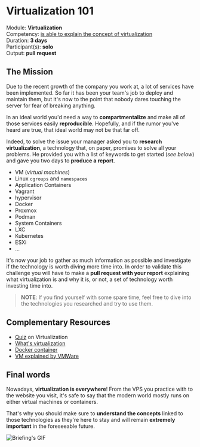 # Virtualization 101

Module: **Virtualization** </br>
Competency: [is able to explain the concept of virtualization](./evaluation.md) </br>
Duration: **3 days** </br>
Participant(s):  **solo** </br>
Output: **pull request**

## The Mission

Due to the recent growth of the company you work at, a lot of services have been implemented. So far it has been your team's job to deploy and maintain them, but it's now to the point that nobody dares touching the server for fear of breaking anything.

In an ideal world you'd need a way to **compartmentalize** and make all of those services easily  **reproducible**. Hopefully, and if the rumor you've heard are true, that ideal world may not be that far off.

Indeed, to solve the issue your manager asked you to **research virtualization**, a technology that, on paper, promises to solve all your problems. He provided you with a list of keywords to get started (_see below_) and gave you two days to **produce a report**.

* VM (_virtual machines_)
* Linux `cgroups` and `namespaces`
* Application Containers
* Vagrant
* hypervisor
* Docker
* Proxmox
* Podman
* System Containers
* LXC
* Kubernetes
* ESXi
* ...

It's now your job to gather as much information as possible and investigate if the technology is worth diving more time into. In order to validate this challenge you will have to make a **pull request with your report** explaining what virtualization is and why it is, or not, a set of technology worth investing time into.

> **NOTE**: If you find yourself with some spare time, feel free to dive into the technologies you researched and try to use them.
## Complementary Resources

* [Quiz](./assets/exercises/quiz.md) on Virtualization
* [What's virtualization](https://opensource.com/resources/virtualization)
* [Docker container](https://www.docker.com/resources/what-container)
* [VM explained by VMWare](https://www.vmware.com/topics/glossary/content/virtual-machine)

## Final words

Nowadays, **virtualization is everywhere**! From the VPS you practice with to the website you visit, it's safe to say that the modern world mostly runs on either virtual machines or containers.

That's why you should make sure to **understand the concepts** linked to those technologies as they're here to stay and will remain **extremely important** in the foreseeable future.

![Briefing's GIF](https://c.tenor.com/fgZRWdyMdCgAAAAC/code-lyoko.gif)